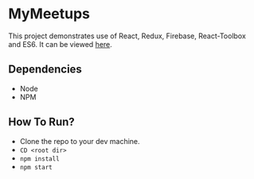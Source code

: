 # MyMeetups
This project demonstrates use of React, Redux, Firebase, React-Toolbox and ES6. It can be viewed [here](https://mymeetupspk.firebaseapp.com/).

## Dependencies
- Node
- NPM

## How To Run?
- Clone the repo to your dev machine.
- `CD <root dir>`
- `npm install`
- `npm start`